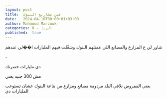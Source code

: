 ```yaml
---
layout: post
title:  فين مشاريع البنوك
date:   2024-04-10T00:00:01+03:00
author: Mahmoud Marzouk
categories: 8 - الربا
published:  true
---
```

شاور لي ع المزارع والمصانع اللي عمتلهم البنوك وشغّلت فيهم المليارات ا��لي
عندهم

\-

دي مليارات حضرتك

مش 300 جنيه يعني

يعني المفروض نلاقي البلد مردومة مصانع ومزارع من بتاعة البنوك عشان
تستوعب المليارات دي
